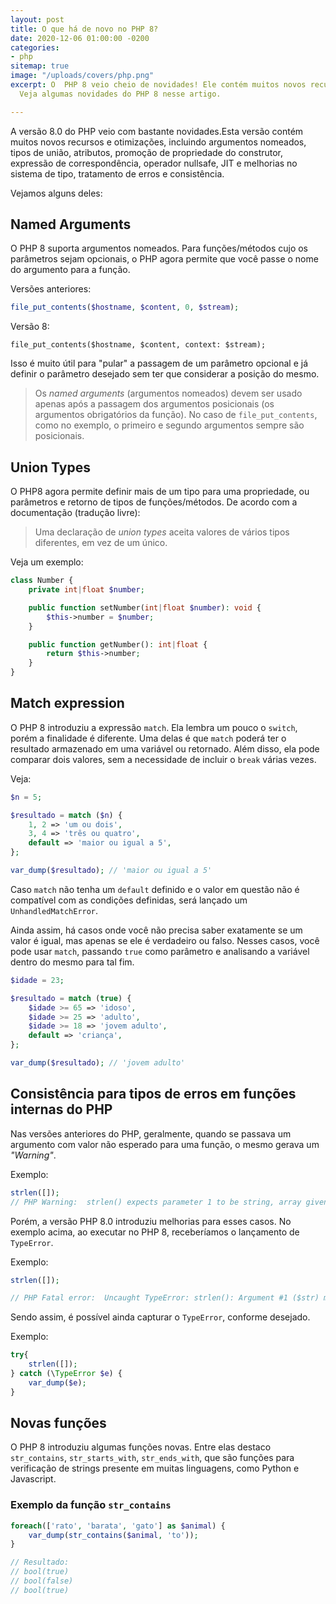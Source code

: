 ```yaml
---
layout: post
title: O que há de novo no PHP 8?
date: 2020-12-06 01:00:00 -0200
categories:
- php
sitemap: true
image: "/uploads/covers/php.png"
excerpt: O  PHP 8 veio cheio de novidades! Ele contém muitos novos recursos e otimizações.
  Veja algumas novidades do PHP 8 nesse artigo.

---
```

A versão 8.0 do PHP veio com bastante novidades.Esta versão contém muitos novos recursos e otimizações, incluindo argumentos nomeados, tipos de união, atributos, promoção de propriedade do construtor, expressão de correspondência, operador nullsafe, JIT e melhorias no sistema de tipo, tratamento de erros e consistência.

Vejamos alguns deles:

## Named Arguments

O PHP 8 suporta argumentos nomeados. Para funções/métodos cujo os parâmetros sejam opcionais, o PHP agora permite que você passe o nome do argumento para a função.

Versões anteriores:

```php
file_put_contents($hostname, $content, 0, $stream);
```

Versão 8:

```php8
file_put_contents($hostname, $content, context: $stream);
```

Isso é muito útil para "pular" a passagem de um parâmetro opcional e já definir o parâmetro desejado sem ter que considerar a posição do mesmo.

> Os _named arguments_ (argumentos nomeados) devem ser usado apenas após a passagem dos argumentos posicionais (os argumentos obrigatórios da função). No caso de `file_put_contents`, como no exemplo, o primeiro e segundo argumentos sempre são posicionais.

## Union Types

O PHP8 agora permite definir mais de um tipo para uma propriedade, ou parâmetros e retorno de tipos de funções/métodos. 
De acordo com a documentação (tradução livre):
> Uma declaração de *union types* aceita valores de vários tipos diferentes, em vez de um único.


Veja um exemplo:

```php
class Number {
    private int|float $number;

    public function setNumber(int|float $number): void {
        $this->number = $number;
    }

    public function getNumber(): int|float {
        return $this->number;
    }
}
```

## Match expression

O PHP 8 introduziu a expressão `match`. Ela lembra um pouco o `switch`, porém a finalidade é diferente. Uma delas é que `match` poderá ter o resultado armazenado em uma variável ou retornado. Além disso, ela pode comparar dois valores, sem a necessidade de incluir o `break` várias vezes.

Veja:

```php
$n = 5;

$resultado = match ($n) {
    1, 2 => 'um ou dois',
    3, 4 => 'três ou quatro',
    default => 'maior ou igual a 5',
};

var_dump($resultado); // 'maior ou igual a 5'
``` 

Caso `match` não tenha um `default` definido e o valor em questão não é compatível com as condições definidas, será lançado um `UnhandledMatchError`.

Ainda assim, há casos onde você não precisa saber exatamente se um valor é igual, mas apenas se ele é verdadeiro ou falso. Nesses casos, você pode usar `match`, passando `true` como parâmetro e analisando a variável dentro do mesmo para tal fim.

```php
$idade = 23;

$resultado = match (true) {
    $idade >= 65 => 'idoso',
    $idade >= 25 => 'adulto',
    $idade >= 18 => 'jovem adulto',
    default => 'criança',
};

var_dump($resultado); // 'jovem adulto'
```
## Consistência para tipos de erros em funções internas do PHP 

Nas versões anteriores do PHP, geralmente, quando se passava um argumento com valor não esperado para uma função, o mesmo gerava um *"Warning"*. 

Exemplo:

```php
strlen([]);
// PHP Warning:  strlen() expects parameter 1 to be string, array given in script.php on line 3
```

Porém, a versão PHP 8.0 introduziu melhorias para esses casos. No exemplo acima, ao executar no PHP 8, receberíamos o lançamento de `TypeError`.

Exemplo:

```php
strlen([]);

// PHP Fatal error:  Uncaught TypeError: strlen(): Argument #1 ($str) must be of type string, array given in script.php:3

```

Sendo assim, é possível ainda capturar o `TypeError`, conforme desejado.

Exemplo:

```php
try{
    strlen([]);
} catch (\TypeError $e) {
    var_dump($e);
}
```

## Novas funções

O PHP 8 introduziu algumas funções novas. Entre elas destaco
`str_contains`, `str_starts_with`, `str_ends_with`, que são funções para verificação de strings presente em muitas linguagens, como Python e Javascript.

### Exemplo da função `str_contains`

```php
foreach(['rato', 'barata', 'gato'] as $animal) {
    var_dump(str_contains($animal, 'to'));
}

// Resultado:
// bool(true)
// bool(false)
// bool(true)

```

